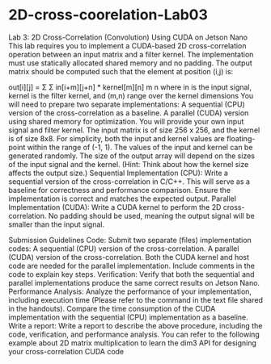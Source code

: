 # 2D-cross-coorelation-Lab03
Lab 3: 2D Cross-Correlation (Convolution) Using CUDA on Jetson Nano
This lab requires you to implement a CUDA-based 2D cross-correlation operation between an input matrix and a filter kernel. The implementation must use statically allocated shared memory and no padding. The output matrix should be computed such that the element at position (i,j) is:

out[i][j] = Σ Σ in[i+m][j+n] * kernel[m][n]
                m n
where in is the input signal, kernel is the filter kernel, and (m,n) range over the kernel dimensions
You will need to prepare two separate implementations:
A sequential (CPU) version of the cross-correlation as a baseline.
A parallel (CUDA) version using shared memory for optimization.
You will provide your own input signal and filter kernel. The input matrix is of size 256 x 256, and the kernel is of size 8x8. For simplicity, both the input and kernel values are floating-point within the range of (-1, 1). The values of the input and kernel can be generated randomly. The size of the output array will depend on the sizes of the input signal and the kernel. (Hint: Think about how the kernel size affects the output size.)
Sequential Implementation (CPU): Write a sequential version of the cross-correlation in C/C++. This will serve as a baseline for correctness and performance comparison. Ensure the implementation is correct and matches the expected output.
Parallel Implementation (CUDA): Write a CUDA kernel to perform the 2D cross-correlation. No padding should be used, meaning the output signal will be smaller than the input signal.


Submission Guidelines
Code:
Submit two separate (files) implementation codes:
A sequential (CPU) version of the cross-correlation.
A parallel (CUDA) version of the cross-correlation.
Both the CUDA kernel and host code are needed for the parallel implementation.
Include comments in the code to explain key steps.
Verification:
Verify that both the sequential and parallel implementations produce the same correct results on Jetson Nano.
Performance Analysis:
Analyze the performance of your implementation, including execution time (Please refer to the command in the text file shared in the handouts).
Compare the time consumption of the CUDA implementation with the sequential (CPU) implementation as a baseline.
Write a report:
Write a report to describe the above procedure, including the code, verification, and performance analysis.
You can refer to the following example about 2D matrix multiplication to learn the dim3 API for designing your cross-correlation CUDA code



